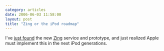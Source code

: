 ```yaml
---
category: articles
date: 2006-06-03 11:58:00
layout: post
title: "Zing or the iPod roadmap"
---
```


I've <a href="http://reviews.cnet.com/4531-10921_7-6535687.html">just found</a> the new <a href="http://zing.net/">Zing</a> service and prototype, and just realized Apple must implement this in the next iPod generations.
